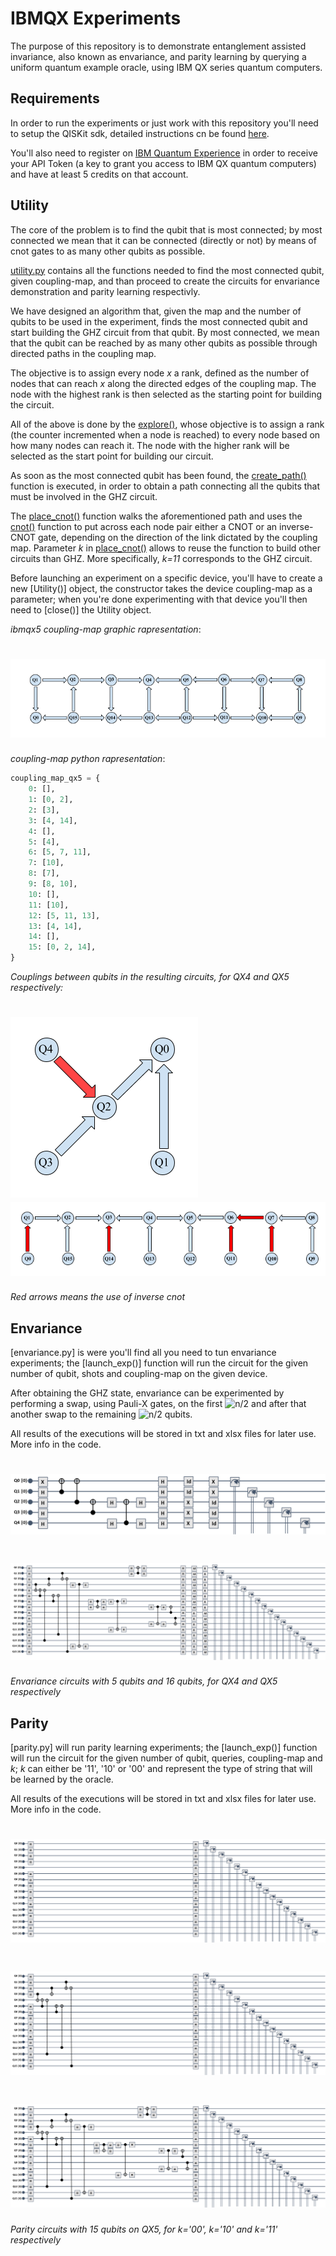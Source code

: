 # IBMQX Experiments
The purpose of this repository is to demonstrate entanglement assisted invariance,
also known as envariance, and parity learning by querying a uniform quantum example oracle,
using IBM QX series quantum computers.

## Requirements

In order to run the experiments or just work with this repository you'll need to setup
the QISKit sdk, detailed instructions cn be found
[here](https://github.com/QISKit/qiskit-sdk-py/blob/master/doc/install.rst#3.1-Setup-the-environment).

You'll also need to register on [IBM Quantum Experience](https://quantumexperience.ng.bluemix.net/qx/community)
in order to receive your API Token (a key to grant you access to IBM QX quantum computers)
and have at least 5 credits on that account.

## Utility

The core of the problem is to find the qubit that is most connected;
by most connected we mean that it can be connected (directly or not) by means of cnot gates
to as many other qubits as possible.

[utility.py](https://github.com/DavideFrr/ibmqx_experiments/blob/master/utility.py)
contains all the functions needed to find the most connected qubit, given coupling-map,
and than proceed to create the circuits for envariance demonstration and parity learning respectivly.

We have designed an algorithm that, given the map and the number of qubits to be used in the experiment,
finds the most connected qubit and start building the GHZ circuit from that qubit. By most connected,
we mean that the qubit can be reached by as many other qubits as possible
through directed paths in the coupling map.

The objective is to assign every node _x_ a rank, defined as the number of nodes
that can reach _x_ along the directed edges of the coupling map.
The node with the highest rank is then selected as the starting point for building the circuit.

All of the above is done by the [explore()](https://github.com/DavideFrr/ibmqx_experiments/blob/491fa055c50d60c30d79995a3aabdac52e4c8e17/utility.py#L58),
whose objective is to assign a rank (the counter incremented when a node is reached) to
every node based on how many nodes can reach it. The node with the higher rank will be
selected as the start point for building our circuit.

As soon as the most connected qubit has been found, the [create_path()](https://github.com/DavideFrr/ibmqx_experiments/blob/491fa055c50d60c30d79995a3aabdac52e4c8e17/utility.py#L100)
function is executed, in order to obtain a path connecting all the qubits
that must be involved in the GHZ circuit.

The [place_cnot()](https://github.com/DavideFrr/ibmqx_experiments/blob/491fa055c50d60c30d79995a3aabdac52e4c8e17/utility.py#L149)
function walks the aforementioned path and uses the [cnot()](https://github.com/DavideFrr/ibmqx_experiments/blob/491fa055c50d60c30d79995a3aabdac52e4c8e17/utility.py#L133)
function to put across each node pair either a CNOT or an inverse-CNOT gate,
depending on the direction of the link dictated by the coupling map.
Parameter _k_ in [place_cnot()](https://github.com/DavideFrr/ibmqx_experiments/blob/491fa055c50d60c30d79995a3aabdac52e4c8e17/utility.py#L149)
allows to reuse the function to build other circuits
than GHZ. More specifically, _k=11_ corresponds to the GHZ circuit.

Before launching an experiment on a specific device, you'll have to create a new [Utility()] object,
the constructor takes the device coupling-map as a parameter; when you're done experimenting with that device you'll
then need to [close()] the Utility object.

_ibmqx5 coupling-map graphic rapresentation_:
# ![qx5_coupling-map](images/qx5_coupling-map.png)

_coupling-map python rapresentation_:
```python
coupling_map_qx5 = {
    0: [],
    1: [0, 2],
    2: [3],
    3: [4, 14],
    4: [],
    5: [4],
    6: [5, 7, 11],
    7: [10],
    8: [7],
    9: [8, 10],
    10: [],
    11: [10],
    12: [5, 11, 13],
    13: [4, 14],
    14: [],
    15: [0, 2, 14],
}
```


_Couplings between qubits in the resulting circuits, for QX4 and QX5 respectively:_
# ![qx4_circ_map](images/qx4_circ_map.png)![qx5_circ_map](images/qx5_circ_map.png)
_Red arrows means the use of inverse cnot_

## Envariance

[envariance.py] is were you'll find all you need to tun envariance experiments; the [launch_exp()]
function will run the circuit for the given number of qubit, shots and coupling-map on the given
device.

After obtaining the GHZ state, envariance can be experimented by performing a swap,
using Pauli-X gates, on the first
![n/2](http://latex.codecogs.com/gif.latex?\left&space;\lceil&space;n/2&space;\right&space;\rceil)
and after that another swap to the remaining
![n/2](http://latex.codecogs.com/gif.latex?\left&space;\lfloor&space;n/2&space;\right&space;\rfloor)
qubits.

All results of the executions will be stored in txt and xlsx files for later use.
More info in the code.

# ![qx4_5-qubits_env_circ](images/qx4_5-qubits_env_circ.png)
# ![qx5_16-qubits_env_circ](images/qx5_16-qubits_env_circ.png)
_Envariance circuits with 5 qubits and 16 qubits, for QX4 and QX5 respectively_

## Parity

[parity.py] will run parity learning experiments; the [launch_exp()]
function will run the circuit for the given number of qubit, queries, coupling-map and _k_;
_k_ can either be '11', '10' or '00' and represent the type of string that will be learned
by the oracle.

All results of the executions will be stored in txt and xlsx files for later use.
More info in the code.

# ![qx5_16-qubits_par-00_circ](images/qx5_16-qubits_par-00_circ.png)
# ![qx5_16-qubits_par-10_circ](images/qx5_16-qubits_par-10_circ.png)
# ![qx5_16-qubits_par-11_circ](images/qx5_16-qubits_par-11_circ.png)
_Parity circuits with 15 qubits on QX5, for k='00', k='10' and k='11' respectively_
